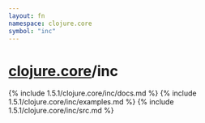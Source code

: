 ```yaml
---
layout: fn
namespace: clojure.core
symbol: "inc"
---
```


# [clojure.core](../)/inc

{% include 1.5.1/clojure.core/inc/docs.md %}
{% include 1.5.1/clojure.core/inc/examples.md %}
{% include 1.5.1/clojure.core/inc/src.md %}

